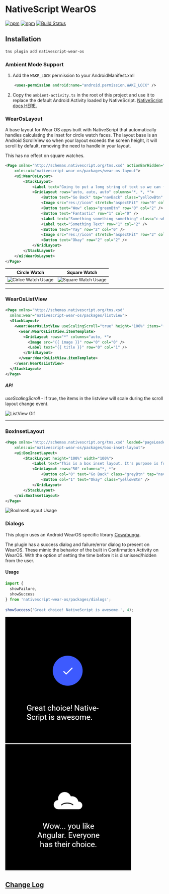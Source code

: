 # NativeScript WearOS

[![npm](https://img.shields.io/npm/v/nativescript-wear-os.svg)](https://www.npmjs.com/package/nativescript-wear-os)
[![npm](https://img.shields.io/npm/dt/nativescript-wear-os.svg?label=npm%20downloads)](https://www.npmjs.com/package/nativescript-wear-os)
[![Build Status](https://travis-ci.org/bradmartin/nativescript-wear-os.svg?branch=master)](https://travis-ci.org/bradmartin/nativescript-wear-os)

## Installation

```bash
tns plugin add nativescript-wear-os
```

### Ambient Mode Support

1. Add the `WAKE_LOCK` permission to your AndroidManifest.xml

```xml
	<uses-permission android:name="android.permission.WAKE_LOCK" />
```

2. Copy the `ambient-activity.ts` in the root of this project and use it to replace the default Android Activity loaded by NativeScript. [NativeScript docs HERE.](https://docs.nativescript.org/core-concepts/android-runtime/advanced-topics/extend-application-activity#extending-activity)

### WearOsLayout

A base layout for Wear OS apps built with NativeScript that automatically handles calculating the inset for circle watch faces. The layout base is an Android ScrollView so when your layout exceeds the screen height, it will scroll by default, removing the need to handle in your layout.

This has no effect on square watches.

```xml
<Page xmlns="http://schemas.nativescript.org/tns.xsd" actionBarHidden="true"
    xmlns:ui="nativescript-wear-os/packages/wear-os-layout">
    <ui:WearOsLayout>
        <StackLayout>
            <Label text="Going to put a long string of text so we can fill the screen with other view components to show how this works on Circle and Square watch faces." class="c-white" textWrap="true" />
            <GridLayout rows="auto, auto, auto" columns="*, *, *">
                <Button text="Go Back" tap="navBack" class="yellowBtn" row="0" col="0" />
                <Image src="res://icon" stretch="aspectFit" row="0" col="1" />
                <Button text="Wow" class="greenBtn" row="0" col="2" />
                <Button text="Fantastic" row="1" col="0" />
                <Label text="Something something something" class="c-white" row="1" col="1" textWrap="true" />
                <Label text="Something Text" row="1" col="2" />
                <Button text="Yay" row="2" col="0" />
                <Image src="res://icon" stretch="aspectFit" row="2" col="1" />
                <Button text="Okay" row="2" col="2" />
            </GridLayout>
        </StackLayout>
    </ui:WearOsLayout>
</Page>
```

| Circle Watch                                                |                        Square Watch                         |
| ----------------------------------------------------------- | :---------------------------------------------------------: |
| ![Cirlce Watch Usage](./screenshots/base-layout/circle.png) | ![Square Watch Usage](./screenshots/base-layout/square.png) |

---

### WearOsListView

```xml
<Page xmlns="http://schemas.nativescript.org/tns.xsd"
  xmlns:wear="nativescript-wear-os/packages/listview">
  <StackLayout>
    <wear:WearOsListView useScalingScroll="true" height="100%" items="{{ items }}">
      <wear:WearOsListView.itemTemplate>
        <GridLayout rows="*" columns="auto, *">
          <Image src="{{ image }}" row="0" col="0" />
          <Label text="{{ title }}" row="0" col="1" />
        </GridLayout>
      </wear:WearOsListView.itemTemplate>
    </wear:WearOsListView>
  </StackLayout>
</Page>
```

##### API

_useScalingScroll_ - If true, the items in the listview will scale during the scroll layout change event.

![ListView Gif](./screenshots/listview/demo.gif)

---

### BoxInsetLayout

```xml
<Page xmlns="http://schemas.nativescript.org/tns.xsd" loaded="pageLoaded" actionBarHidden="true"
    xmlns:ui="nativescript-wear-os/packages/box-inset-layout">
    <ui:BoxInsetLayout>
        <StackLayout height="100%" width="100%">
            <Label text="This is a box inset layout. It's purpose is for short views so you don't have to calculate the inset for your layout manually. So don't try using a ScrollView with it." class="text-white" textWrap="true"/>
            <GridLayout rows="50" columns="*, *">
                <Button col="0" text="Go Back" class="greyBtn" tap="navBack" />
                <Button col="1" text="Okay" class="yellowBtn" />
            </GridLayout>
        </StackLayout>
    </ui:BoxInsetLayout>
</Page>
```

![BoxInsetLayout Usage](./screenshots/box-inset/boxinset.png)

### Dialogs

This plugin uses an Android WearOS specific library [Cowabunga](https://github.com/bradmartin/Cowabunga).

The plugin has a success dialog and failure/error dialog to present on WearOS. These mimic the behavior of the built in Confirmation Activity on WearOS. With the option of setting the time before it is dismissed/hidden from the user.

#### Usage

```typescript
import {
  showFailure,
  showSuccess
} from 'nativescript-wear-os/packages/dialogs';

showSuccess('Great choice! NativeScript is awesome.', 4);
```

![Success Activity](./screenshots/success-activity.png)
![Failure Activity](./screenshots/failure-activity.png)

## [Change Log](./CHANGELOG.md)

